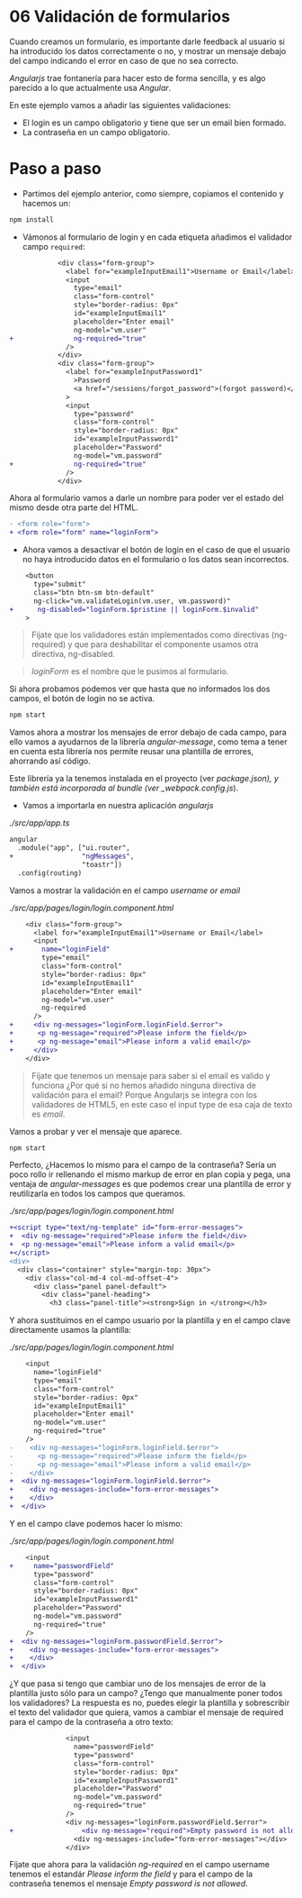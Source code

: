 # 06 Validación de formularios

Cuando creamos un formulario, es importante darle feedback al usuario si ha introducido los datos correctamente o no, y mostrar un mensaje debajo del campo indicando el error en caso de que no sea correcto.

_Angularjs_ trae fontanería para hacer esto de forma sencilla, y es algo parecido a lo que actualmente usa _Angular_.

En este ejemplo vamos a añadir las siguientes validaciones:

- El login es un campo obligatorio y tiene que ser un email bien formado.
- La contraseña en un campo obligatorio.

# Paso a paso

- Partimos del ejemplo anterior, como siempre, copiamos el contenido y hacemos un:

```bash
npm install
```

- Vámonos al formulario de login y en cada etiqueta añadimos el validador campo `required`:

```diff
            <div class="form-group">
              <label for="exampleInputEmail1">Username or Email</label>
              <input
                type="email"
                class="form-control"
                style="border-radius: 0px"
                id="exampleInputEmail1"
                placeholder="Enter email"
                ng-model="vm.user"
+               ng-required="true"
              />
            </div>
            <div class="form-group">
              <label for="exampleInputPassword1"
                >Password
                <a href="/sessions/forgot_password">(forgot password)</a></label
              >
              <input
                type="password"
                class="form-control"
                style="border-radius: 0px"
                id="exampleInputPassword1"
                placeholder="Password"
                ng-model="vm.password"
+               ng-required="true"
              />
            </div>
```

Ahora al formulario vamos a darle un nombre para poder ver el estado del mismo desde otra parte del HTML.

```diff
- <form role="form">
+ <form role="form" name="loginForm">
```

- Ahora vamos a desactivar el botón de login en el caso de que el usuario no haya introducido datos en el formulario o los datos sean incorrectos.

```diff
    <button
      type="submit"
      class="btn btn-sm btn-default"
      ng-click="vm.validateLogin(vm.user, vm.password)"
+      ng-disabled="loginForm.$pristine || loginForm.$invalid"
    >
```

> Fijate que los validadores están implementados como directivas (ng-required) y que para deshabilitar el componente usamos otra directiva, ng-disabled.

> _loginForm_ es el nombre que le pusimos al formulario.

Si ahora probamos podemos ver que hasta que no informados los dos campos, el botón de login no se activa.

```bash
npm start
```

Vamos ahora a mostrar los mensajes de error debajo de cada campo, para ello vamos a ayudarnos de la librería _angular-message_, como tema a tener en cuenta esta librería nos permite reusar una plantilla de errores, ahorrando así código.

Este librería ya la tenemos instalada en el proyecto (ver _package.json), y también está incorporada al bundle (ver \_webpack.config.js_).

- Vamos a importarla en nuestra aplicación _angularjs_

_./src/app/app.ts_

```diff
angular
  .module("app", ["ui.router",
+                 "ngMessages",
                  "toastr"])
  .config(routing)
```

Vamos a mostrar la validación en el campo _username or email_

_./src/app/pages/login/login.component.html_

```diff
    <div class="form-group">
      <label for="exampleInputEmail1">Username or Email</label>
      <input
+       name="loginField"
        type="email"
        class="form-control"
        style="border-radius: 0px"
        id="exampleInputEmail1"
        placeholder="Enter email"
        ng-model="vm.user"
        ng-required
      />
+     <div ng-messages="loginForm.loginField.$error">
+      <p ng-message="required">Please inform the field</p>
+      <p ng-message="email">Please inform a valid email</p>
+     </div>
    </div>
```

> Fíjate que tenemos un mensaje para saber si el email es valido y funciona ¿Por qué si no hemos añadido ninguna directiva de validación para el email? Porque Angularjs se integra con los validadores de HTML5, en este caso el input type de esa caja de texto es _email_.

Vamos a probar y ver el mensaje que aparece.

```bash
npm start
```

Perfecto, ¿Hacemos lo mismo para el campo de la contraseña? Sería un poco rollo ir rellenando el mismo markup de error en plan copia y pega, una ventaja de _angular-messages_ es que podemos crear una plantilla de error y reutilizarla en todos los campos que queramos.

_./src/app/pages/login/login.component.html_

```diff
+<script type="text/ng-template" id="form-error-messages">
+  <div ng-message="required">Please inform the field</div>
+  <p ng-message="email">Please inform a valid email</p>
+</script>
<div>
  <div class="container" style="margin-top: 30px">
    <div class="col-md-4 col-md-offset-4">
      <div class="panel panel-default">
        <div class="panel-heading">
          <h3 class="panel-title"><strong>Sign in </strong></h3>
```

Y ahora sustituimos en el campo usuario por la plantilla y en el campo clave directamente usamos la plantilla:

_./src/app/pages/login/login.component.html_

```diff
    <input
      name="loginField"
      type="email"
      class="form-control"
      style="border-radius: 0px"
      id="exampleInputEmail1"
      placeholder="Enter email"
      ng-model="vm.user"
      ng-required="true"
    />
-    <div ng-messages="loginForm.loginField.$error">
-      <p ng-message="required">Please inform the field</p>
-      <p ng-message="email">Please inform a valid email</p>
-    </div>
+  <div ng-messages="loginForm.loginField.$error">
+    <div ng-messages-include="form-error-messages">
+    </div>
+  </div>
```

Y en el campo clave podemos hacer lo mismo:

_./src/app/pages/login/login.component.html_

```diff
    <input
+     name="passwordField"
      type="password"
      class="form-control"
      style="border-radius: 0px"
      id="exampleInputPassword1"
      placeholder="Password"
      ng-model="vm.password"
      ng-required="true"
    />
+  <div ng-messages="loginForm.passwordField.$error">
+    <div ng-messages-include="form-error-messages">
+    </div>
+  </div>
```

¿Y que pasa si tengo que cambiar uno de los mensajes de error de la plantilla justo sólo para un campo? ¿Tengo que manualmente poner todos los validadores? La respuesta es no, puedes elegir la plantilla y sobrescribir el texto del validador que quiera, vamos a cambiar el mensaje de required para el campo de la contraseña a otro texto:

```diff
              <input
                name="passwordField"
                type="password"
                class="form-control"
                style="border-radius: 0px"
                id="exampleInputPassword1"
                placeholder="Password"
                ng-model="vm.password"
                ng-required="true"
              />
              <div ng-messages="loginForm.passwordField.$error">
+                 <div ng-message="required">Empty password is not allowed</div>
                <div ng-messages-include="form-error-messages"></div>
              </div>
```

Fíjate que ahora para la validación _ng-required_ en el campo username tenemos el estandár _Please inform the field_ y para el campo de la contraseña tenemos el mensaje _Empty password is not allowed_.
